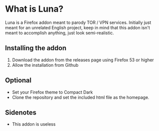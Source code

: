 # What is Luna?
Luna is a Firefox addon meant to parody TOR / VPN services. Initially just meant for an unrelated English project, keep in mind that this addon isn't meant to accomplish anything, just look semi-realistic.

## Installing the addon
1. Download the addon from the releases page using Firefox 53 or higher
2. Allow the installation from Github

## Optional
* Set your Firefox theme to Compact Dark
* Clone the repository and set the included html file as the homepage.

## Sidenotes
- This addon is useless
